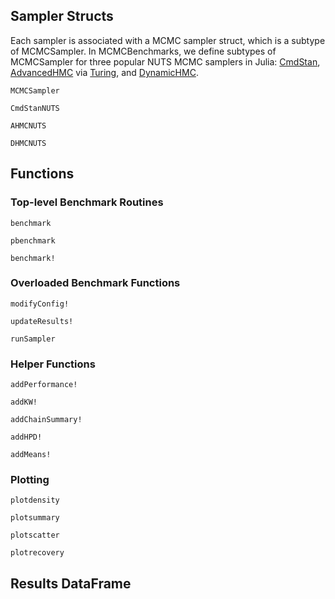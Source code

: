 ## Sampler Structs

Each sampler is associated with a MCMC sampler struct, which is a subtype of MCMCSampler. In MCMCBenchmarks, we define subtypes of MCMCSampler for three popular NUTS MCMC samplers in Julia: [CmdStan](https://github.com/StanJulia/CmdStan.jl), [AdvancedHMC](https://github.com/TuringLang/AdvancedHMC.jl) via [Turing](https://turing.ml), and [DynamicHMC](https://github.com/tpapp/DynamicHMC.jl).

```@docs
MCMCSampler
```

```@docs
CmdStanNUTS
```

```@docs
AHMCNUTS
```

```@docs
DHMCNUTS
```

## Functions

### Top-level Benchmark Routines

```@docs
benchmark
```

```@docs
pbenchmark
```

```@docs
benchmark!
```

### Overloaded Benchmark Functions

```@docs
modifyConfig!
```

```@docs
updateResults!
```

```@docs
runSampler
```

### Helper Functions

```@docs
addPerformance!
```

```@docs
addKW!
```

```@docs
addChainSummary!
```

```@docs
addHPD!
```

```@docs
addMeans!
```
### Plotting

```@docs
plotdensity
```
```@docs
plotsummary
```
```@docs
plotscatter
```
```@docs
plotrecovery
```
## Results DataFrame
